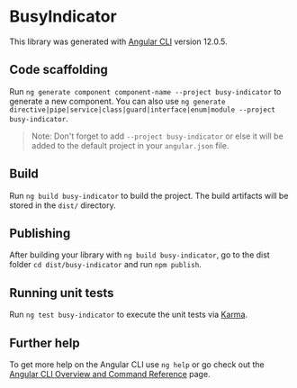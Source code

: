 # BusyIndicator

This library was generated with [Angular CLI](https://github.com/angular/angular-cli) version 12.0.5.

## Code scaffolding

Run `ng generate component component-name --project busy-indicator` to generate a new component. You can also use `ng generate directive|pipe|service|class|guard|interface|enum|module --project busy-indicator`.

> Note: Don't forget to add `--project busy-indicator` or else it will be added to the default project in your `angular.json` file.

## Build

Run `ng build busy-indicator` to build the project. The build artifacts will be stored in the `dist/` directory.

## Publishing

After building your library with `ng build busy-indicator`, go to the dist folder `cd dist/busy-indicator` and run `npm publish`.

## Running unit tests

Run `ng test busy-indicator` to execute the unit tests via [Karma](https://karma-runner.github.io).

## Further help

To get more help on the Angular CLI use `ng help` or go check out the [Angular CLI Overview and Command Reference](https://angular.io/cli) page.
